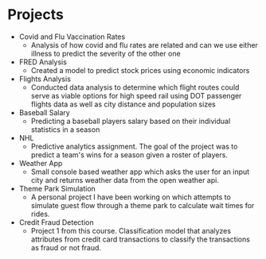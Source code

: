 # Projects
* Covid and Flu Vaccination Rates
	* Analysis of how covid and flu rates are related and can we use either illness to 		 	predict the severity of the other one
* FRED Analysis
	* Created a model to predict stock prices using economic indicators
* Flights Analysis
	* Conducted data analysis to determine which flight routes could serve as viable options for high speed rail using DOT passenger flights data as well as city distance and population sizes
* Baseball Salary
	* Predicting a baseball players salary based on their individual statistics in a season
* NHL
	* Predictive analytics assignment. The goal of the project was to predict a team's wins for a season given a roster of players.
* Weather App
	* Small console based weather app which asks the user for an input city and returns weather data from the open weather api.
* Theme Park Simulation
	* A personal project I have been working on which attempts to simulate guest flow through a theme park to calculate wait times for rides.
* Credit Fraud Detection
	* Project 1 from this course. Classification model that analyzes attributes from credit card transactions to classify the transactions as fraud or not fraud. 
